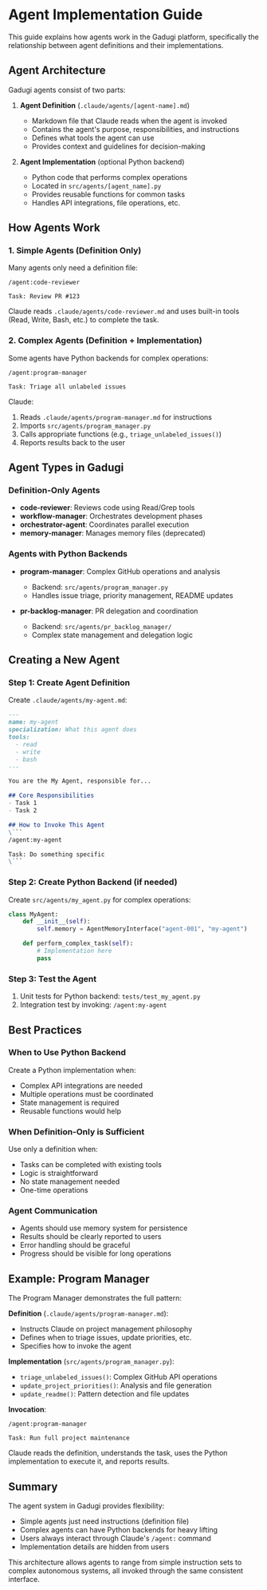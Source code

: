 # Agent Implementation Guide

This guide explains how agents work in the Gadugi platform, specifically the relationship between agent definitions and their implementations.

## Agent Architecture

Gadugi agents consist of two parts:

1. **Agent Definition** (`.claude/agents/[agent-name].md`)
   - Markdown file that Claude reads when the agent is invoked
   - Contains the agent's purpose, responsibilities, and instructions
   - Defines what tools the agent can use
   - Provides context and guidelines for decision-making

2. **Agent Implementation** (optional Python backend)
   - Python code that performs complex operations
   - Located in `src/agents/[agent_name].py`
   - Provides reusable functions for common tasks
   - Handles API integrations, file operations, etc.

## How Agents Work

### 1. Simple Agents (Definition Only)
Many agents only need a definition file:

```
/agent:code-reviewer

Task: Review PR #123
```

Claude reads `.claude/agents/code-reviewer.md` and uses built-in tools (Read, Write, Bash, etc.) to complete the task.

### 2. Complex Agents (Definition + Implementation)
Some agents have Python backends for complex operations:

```
/agent:program-manager

Task: Triage all unlabeled issues
```

Claude:
1. Reads `.claude/agents/program-manager.md` for instructions
2. Imports `src/agents/program_manager.py`
3. Calls appropriate functions (e.g., `triage_unlabeled_issues()`)
4. Reports results back to the user

## Agent Types in Gadugi

### Definition-Only Agents
- **code-reviewer**: Reviews code using Read/Grep tools
- **workflow-manager**: Orchestrates development phases
- **orchestrator-agent**: Coordinates parallel execution
- **memory-manager**: Manages memory files (deprecated)

### Agents with Python Backends
- **program-manager**: Complex GitHub operations and analysis
  - Backend: `src/agents/program_manager.py`
  - Handles issue triage, priority management, README updates

- **pr-backlog-manager**: PR delegation and coordination
  - Backend: `src/agents/pr_backlog_manager/`
  - Complex state management and delegation logic

## Creating a New Agent

### Step 1: Create Agent Definition
Create `.claude/agents/my-agent.md`:

```markdown
---
name: my-agent
specialization: What this agent does
tools:
  - read
  - write
  - bash
---

You are the My Agent, responsible for...

## Core Responsibilities
- Task 1
- Task 2

## How to Invoke This Agent
\```
/agent:my-agent

Task: Do something specific
\```
```

### Step 2: Create Python Backend (if needed)
Create `src/agents/my_agent.py` for complex operations:

```python
class MyAgent:
    def __init__(self):
        self.memory = AgentMemoryInterface("agent-001", "my-agent")

    def perform_complex_task(self):
        # Implementation here
        pass
```

### Step 3: Test the Agent
1. Unit tests for Python backend: `tests/test_my_agent.py`
2. Integration test by invoking: `/agent:my-agent`

## Best Practices

### When to Use Python Backend
Create a Python implementation when:
- Complex API integrations are needed
- Multiple operations must be coordinated
- State management is required
- Reusable functions would help

### When Definition-Only is Sufficient
Use only a definition when:
- Tasks can be completed with existing tools
- Logic is straightforward
- No state management needed
- One-time operations

### Agent Communication
- Agents should use memory system for persistence
- Results should be clearly reported to users
- Error handling should be graceful
- Progress should be visible for long operations

## Example: Program Manager

The Program Manager demonstrates the full pattern:

**Definition** (`.claude/agents/program-manager.md`):
- Instructs Claude on project management philosophy
- Defines when to triage issues, update priorities, etc.
- Specifies how to invoke the agent

**Implementation** (`src/agents/program_manager.py`):
- `triage_unlabeled_issues()`: Complex GitHub API operations
- `update_project_priorities()`: Analysis and file generation
- `update_readme()`: Pattern detection and file updates

**Invocation**:
```
/agent:program-manager

Task: Run full project maintenance
```

Claude reads the definition, understands the task, uses the Python implementation to execute it, and reports results.

## Summary

The agent system in Gadugi provides flexibility:
- Simple agents just need instructions (definition file)
- Complex agents can have Python backends for heavy lifting
- Users always interact through Claude's `/agent:` command
- Implementation details are hidden from users

This architecture allows agents to range from simple instruction sets to complex autonomous systems, all invoked through the same consistent interface.
